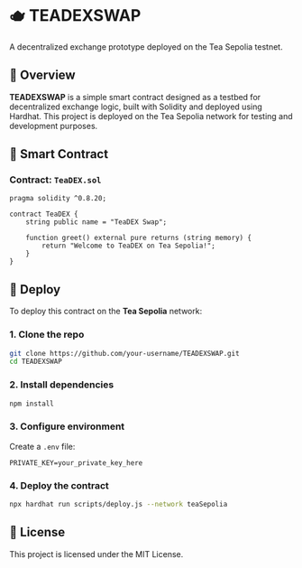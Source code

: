 # 🫖 TEADEXSWAP

A decentralized exchange prototype deployed on the Tea Sepolia testnet.

## 📌 Overview

**TEADEXSWAP** is a simple smart contract designed as a testbed for decentralized exchange logic, built with Solidity and deployed using Hardhat. This project is deployed on the Tea Sepolia network for testing and development purposes.

## 🧱 Smart Contract

### Contract: `TeaDEX.sol`

```solidity
pragma solidity ^0.8.20;

contract TeaDEX {
    string public name = "TeaDEX Swap";

    function greet() external pure returns (string memory) {
        return "Welcome to TeaDEX on Tea Sepolia!";
    }
}
```

## 🚀 Deploy

To deploy this contract on the **Tea Sepolia** network:

### 1. Clone the repo
```bash
git clone https://github.com/your-username/TEADEXSWAP.git
cd TEADEXSWAP
```

### 2. Install dependencies
```bash
npm install
```

### 3. Configure environment

Create a `.env` file:
```env
PRIVATE_KEY=your_private_key_here
```

### 4. Deploy the contract
```bash
npx hardhat run scripts/deploy.js --network teaSepolia
```

## 📜 License

This project is licensed under the MIT License.
